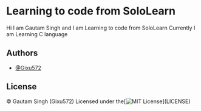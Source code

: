 
# Learning to code from SoloLearn
Hi I am Gautam Singh and I am Learning to code from SoloLearn
Currently I am Learning C language

## Authors

- [@Gixu572](https://www.github.com/Gixu572)


## License

© Gautam Singh (Gixu572)
Licensed under the[![MIT License](https://img.shields.io/apm/l/atomic-design-ui.svg?)](LICENSE)

